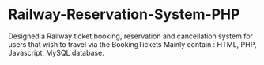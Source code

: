 # Railway-Reservation-System-PHP
Designed a Railway ticket booking, reservation and cancellation system for users that wish to
travel via the BookingTickets
Mainly contain : HTML, PHP, Javascript, MySQL database.
